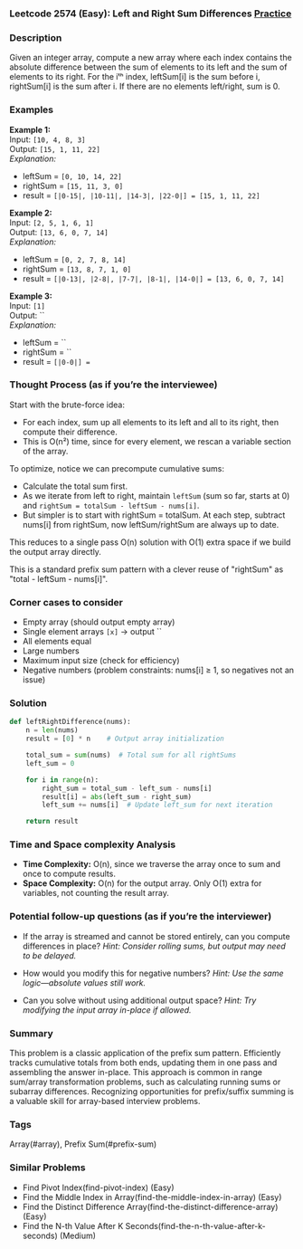 ### Leetcode 2574 (Easy): Left and Right Sum Differences [Practice](https://leetcode.com/problems/left-and-right-sum-differences)

### Description  
Given an integer array, compute a new array where each index contains the absolute difference between the sum of elements to its left and the sum of elements to its right. For the iᵗʰ index, leftSum[i] is the sum before i, rightSum[i] is the sum after i. If there are no elements left/right, sum is 0.

### Examples  

**Example 1:**  
Input: `[10, 4, 8, 3]`  
Output: `[15, 1, 11, 22]`  
*Explanation:*
- leftSum = `[0, 10, 14, 22]`
- rightSum = `[15, 11, 3, 0]`
- result = `[|0-15|, |10-11|, |14-3|, |22-0|] = [15, 1, 11, 22]`

**Example 2:**  
Input: `[2, 5, 1, 6, 1]`  
Output: `[13, 6, 0, 7, 14]`  
*Explanation:*
- leftSum = `[0, 2, 7, 8, 14]`
- rightSum = `[13, 8, 7, 1, 0]`
- result = `[|0-13|, |2-8|, |7-7|, |8-1|, |14-0|] = [13, 6, 0, 7, 14]`

**Example 3:**  
Input: `[1]`  
Output: ``  
*Explanation:*
- leftSum = ``
- rightSum = ``
- result = `[|0-0|] = `

### Thought Process (as if you’re the interviewee)  
Start with the brute-force idea:  
- For each index, sum up all elements to its left and all to its right, then compute their difference.
- This is O(n²) time, since for every element, we rescan a variable section of the array.

To optimize, notice we can precompute cumulative sums:
- Calculate the total sum first.
- As we iterate from left to right, maintain `leftSum` (sum so far, starts at 0) and `rightSum = totalSum - leftSum - nums[i]`.
- But simpler is to start with rightSum = totalSum. At each step, subtract nums[i] from rightSum, now leftSum/rightSum are always up to date.

This reduces to a single pass O(n) solution with O(1) extra space if we build the output array directly.

This is a standard prefix sum pattern with a clever reuse of "rightSum" as "total - leftSum - nums[i]".

### Corner cases to consider  
- Empty array (should output empty array)
- Single element arrays `[x]` → output ``
- All elements equal
- Large numbers
- Maximum input size (check for efficiency)
- Negative numbers (problem constraints: nums[i] ≥ 1, so negatives not an issue)

### Solution

```python
def leftRightDifference(nums):
    n = len(nums)
    result = [0] * n    # Output array initialization

    total_sum = sum(nums)  # Total sum for all rightSums
    left_sum = 0

    for i in range(n):
        right_sum = total_sum - left_sum - nums[i]
        result[i] = abs(left_sum - right_sum)
        left_sum += nums[i]  # Update left_sum for next iteration

    return result
```

### Time and Space complexity Analysis  

- **Time Complexity:** O(n), since we traverse the array once to sum and once to compute results.
- **Space Complexity:** O(n) for the output array. Only O(1) extra for variables, not counting the result array.

### Potential follow-up questions (as if you’re the interviewer)  

- If the array is streamed and cannot be stored entirely, can you compute differences in place?
  *Hint: Consider rolling sums, but output may need to be delayed.*

- How would you modify this for negative numbers?
  *Hint: Use the same logic—absolute values still work.*

- Can you solve without using additional output space?
  *Hint: Try modifying the input array in-place if allowed.*

### Summary
This problem is a classic application of the prefix sum pattern. Efficiently tracks cumulative totals from both ends, updating them in one pass and assembling the answer in-place. This approach is common in range sum/array transformation problems, such as calculating running sums or subarray differences. Recognizing opportunities for prefix/suffix summing is a valuable skill for array-based interview problems.

### Tags
Array(#array), Prefix Sum(#prefix-sum)

### Similar Problems
- Find Pivot Index(find-pivot-index) (Easy)
- Find the Middle Index in Array(find-the-middle-index-in-array) (Easy)
- Find the Distinct Difference Array(find-the-distinct-difference-array) (Easy)
- Find the N-th Value After K Seconds(find-the-n-th-value-after-k-seconds) (Medium)